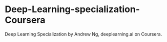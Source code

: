 # Deep-Learning-specialization-Coursera
Deep Learning Specialization by Andrew Ng, deeplearning.ai on Coursera.
